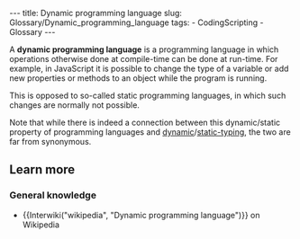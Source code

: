 --- title: Dynamic programming language slug: Glossary/Dynamic\_programming\_language tags: - CodingScripting - Glossary ---

A **dynamic programming language** is a programming language in which operations otherwise done at compile-time can be done at run-time. For example, in JavaScript it is possible to change the type of a variable or add new properties or methods to an object while the program is running.

This is opposed to so-called static programming languages, in which such changes are normally not possible.

Note that while there is indeed a connection between this dynamic/static property of programming languages and [dynamic](/en-US/docs/Glossary/Dynamic_typing)/[static-typing](/en-US/docs/Glossary/Static_typing), the two are far from synonymous.

Learn more
----------

### General knowledge

-   {{Interwiki("wikipedia", "Dynamic programming language")}} on Wikipedia
